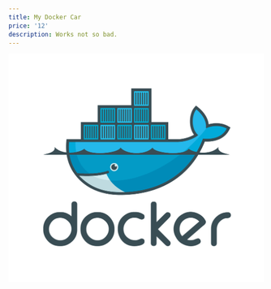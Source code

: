 ```yaml
---
title: My Docker Car
price: '12'
description: Works not so bad.
---
```


![DOCKER](/content/assets/docker.png)